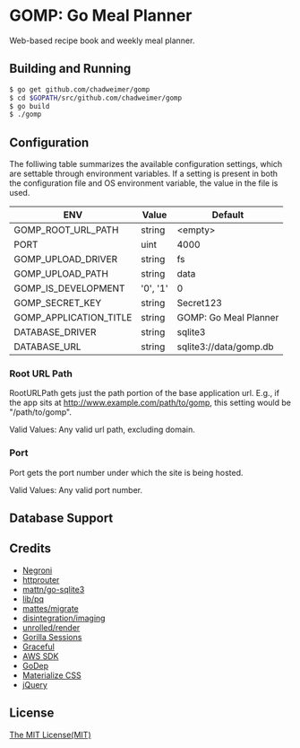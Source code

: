 # GOMP: Go Meal Planner

Web-based recipe book and weekly meal planner.

## Building and Running

```bash
$ go get github.com/chadweimer/gomp
$ cd $GOPATH/src/github.com/chadweimer/gomp
$ go build
$ ./gomp
```

## Configuration

The folliwing table summarizes the available configuration settings, which are settable through environment variables.
If a setting is present in both the configuration file and OS environment variable, the value in the file is used.

| ENV                    | Value    | Default                |
|------------------------|----------|------------------------|
| GOMP_ROOT_URL_PATH     | string   | &lt;empty&gt;          |
| PORT                   | uint     | 4000                   |
| GOMP_UPLOAD_DRIVER     | string   | fs                     |
| GOMP_UPLOAD_PATH       | string   | data                   |
| GOMP_IS_DEVELOPMENT    | '0', '1' | 0                      |
| GOMP_SECRET_KEY        | string   | Secret123              |
| GOMP_APPLICATION_TITLE | string   | GOMP: Go Meal Planner  |
| DATABASE_DRIVER        | string   | sqlite3                |
| DATABASE_URL           | string   | sqlite3://data/gomp.db |

### Root URL Path

RootURLPath gets just the path portion of the base application url.
E.g., if the app sits at http://www.example.com/path/to/gomp,
this setting would be "/path/to/gomp".

Valid Values: Any valid url path, excluding domain.

### Port

Port gets the port number under which the site is being hosted.

Valid Values: Any valid port number.

## Database Support

## Credits

* [Negroni](https://github.com/urfave/negroni)
* [httprouter](https://github.com/julienschmidt/httprouter)
* [mattn/go-sqlite3](https://github.com/mattn/go-sqlite3)
* [lib/pq](https://github.com/lib/pq)
* [mattes/migrate](https://github.com/mattes/migrate)
* [disintegration/imaging](https://github.com/disintegration/imaging)
* [unrolled/render](https://github.com/unrolled/render)
* [Gorilla Sessions](https://github.com/gorilla/sessions)
* [Graceful](https://github.com/tylerb/graceful)
* [AWS SDK](https://github.com/aws/aws-sdk-go)
* [GoDep](https://github.com/tools/godep)
* [Materialize CSS](http://materializecss.com)
* [jQuery](https://jquery.com)

## License

[The MIT License(MIT)](LICENSE)
